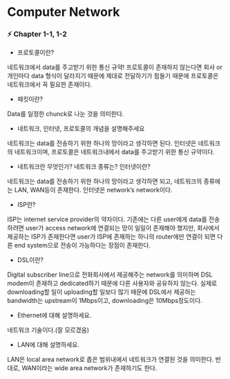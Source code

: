 # Computer Network

### ⚡️ Chapter 1-1, 1-2

- 프로토콜이란?

네트워크에서 data를 주고받기 위한 통신 규약! 프로토콜이 존재하지 않는다면 회사 or 개인마다 data 형식이 달라지기 때문에 제대로 전달하기가 힘들기 때문에 프로토콜은 네트워크에서 꼭 필요한 존재이다.

- 패킷이란?

Data를 일정한 chunck로 나눈 것을 의미한다.

- 네트워크, 인터넷, 프로토콜의 개념을 설명해주세요

네트워크는 data를 전송하기 위한 하나의 망이라고 생각하면 된다. 인터넷은 네트워크의 네트워크이며, 프로토콜은 네트워크내에서 data를 주고받기 위한 통신 규약이다.

- 네트워크란 무엇인가? 네트워크 종류는? 인터넷이란?

네트워크는 data를 전송하기 위한 하나의 망이라고 생각하면 되고, 네트워크의 종류에는 LAN, WAN등이 존재한다. 인터넷은 network’s network이다.

- ISP란?

ISP는 internet service provider의 약자이다. 기존에는 다른 user에게 data를 전송하려면 user가 access network에 연결되는 망이 일일이 존재해야 했지만, 회사에서 제공하는 ISP가 존재한다면 user가 ISP에 존재하는 하나의 router에만 연결이 되면 다른 end system으로 전송이 가능하다는 장점이 존재한다. 

- DSL이란?

Digital subscriber line으로 전화회사에서 제공해주는 network를 의미하며 DSL modem이 존재하고 dedicated하기 때문에 다른 사용자와 공유하지 않는다. 실제로 downloading할 일이 uploading할 일보다 많기 때문에 DSL에서 제공하는 bandwidth는 upstream이 1Mbps이고, downloading은 10Mbps정도이다. 

- Ethernet에 대해 설명하세요.

네트워크 기술이다.(잘 모르겠음)

- LAN에 대해 설명하세요.

LAN은 local area network로 좁은 범위내에서 네트워크가 연결된 것을 의미한다. 반대로, WAN이라는 wide area network가 존재하기도 한다.
